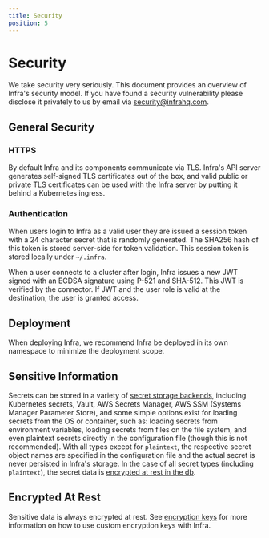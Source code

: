 ```yaml
---
title: Security
position: 5
---
```


# Security
We take security very seriously. This document provides an overview of Infra's security model. If you have found a security vulnerability please disclose it privately to us by email via [security@infrahq.com](mailto:security@infrahq.com).

## General Security

### HTTPS
By default Infra and its components communicate via TLS. Infra's API server generates self-signed TLS certificates out of the box, and valid public or private TLS certificates can be used with the Infra server by putting it behind a Kubernetes ingress.

### Authentication
When users login to Infra as a valid user they are issued a session token with a 24 character secret that is randomly generated. The SHA256 hash of this token is stored server-side for token validation. This session token is stored locally under `~/.infra`.

When a user connects to a cluster after login, Infra issues a new JWT signed with an ECDSA signature using P-521 and SHA-512. This JWT is verified by the connector. If JWT and the user role is valid at the destination, the user is granted access.

## Deployment

When deploying Infra, we recommend Infra be deployed in its own namespace to minimize the deployment scope.

## Sensitive Information

Secrets can be stored in a variety of [secret storage backends](./helm-reference.md#secrets), including Kubernetes secrets, Vault, AWS Secrets Manager, AWS SSM (Systems Manager Parameter Store), and some simple options exist for loading secrets from the OS or container, such as: loading secrets from environment variables, loading secrets from files on the file system, and even plaintext secrets directly in the configuration file (though this is not recommended). With all types except for `plaintext`, the respective secret object names are specified in the configuration file and the actual secret is never persisted in Infra's storage. In the case of all secret types (including `plaintext`), the secret data is [encrypted at rest in the db](#encrypted-at-rest).

## Encrypted At Rest

Sensitive data is always encrypted at rest. See [encryption keys](./helm-reference.md#encryption-keys) for more information on how to use custom encryption keys with Infra.
